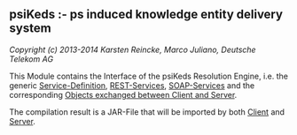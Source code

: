 psiKeds :- ps induced knowledge entity delivery system
------------------------------------------------------

*Copyright (c) 2013-2014 Karsten Reincke, Marco Juliano, Deutsche Telekom AG*

This Module contains the Interface of the psiKeds Resolution Engine, i.e.
the generic [Service-Definition](src/main/java/org/psikeds/resolutionengine/interfaces/services/),
[REST-Services](src/main/java/org/psikeds/resolutionengine/interfaces/rest/),
[SOAP-Services](src/main/java/org/psikeds/resolutionengine/interfaces/soap/)
and the corresponding [Objects exchanged between Client and Server](src/main/java/org/psikeds/resolutionengine/interfaces/pojos/).

The compilation result is a JAR-File that will be imported by both
[Client](../QueryAgent/)
and [Server](../ResolutionEngine/).
